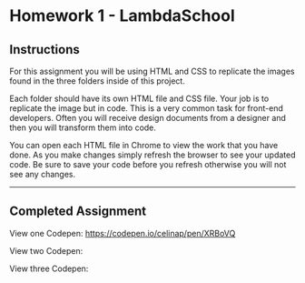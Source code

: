 # Homework 1 - LambdaSchool


## Instructions

For this assignment you will be using HTML and CSS to replicate the images found in the three folders inside of this project.

Each folder should have its own HTML file and CSS file.  Your job is to replicate the image but in code.  This is a very common task for front-end developers.  Often you will receive design documents from a designer and then you will transform them into code.

You can open each HTML file in Chrome to view the work that you have done.  As you make changes simply refresh the browser to see your updated code.  Be sure to save your code before you refresh otherwise you will not see any changes.


---
## Completed Assignment

View one Codepen: https://codepen.io/celinap/pen/XRBoVQ

View two Codepen:

View three Codepen:
